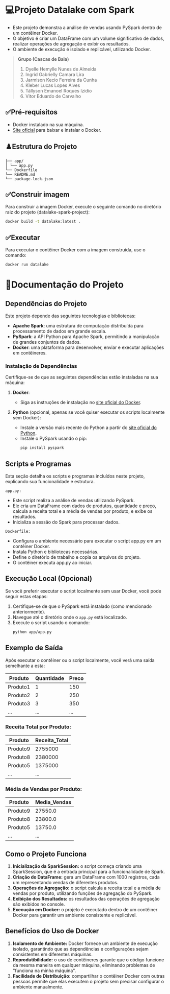 # 💻Projeto Datalake com Spark
- Este projeto demonstra a análise de vendas usando PySpark dentro de um contêiner Docker. 
- O objetivo é criar um DataFrame com um volume significativo de dados, realizar operações de agregação e exibir os resultados. 
- O ambiente de execução é isolado e replicável, utilizando Docker.


>**Grupo (Cascas de Bala)**
> 1. Dyelle Hemylle Nunes de Almeida
> 2. Ingrid Gabrielly Camara Lira
> 3. Jarmison Kecio Ferreira da Cunha
> 4. Kleber Lucas Lopes Alves
> 5. Tállyson Emanoel Roques Izidio
> 6. Vitor Eduardo de Carvalho

## ✅Pré-requisitos
- Docker instalado na sua máquina. 
- [Site oficial](https://www.docker.com/)
para baixar e instalar o Docker.

## ♟️Estrutura do Projeto

```datalake-spark-project/
├── app/
│ └── app.py
└── Dockerfile
└── README.md
└── package-lock.json
```

## ✅Construir imagem
Para construir a imagem Docker, execute o seguinte comando no diretório raiz do projeto (datalake-spark-project):
```bash
docker build -t datalake:latest .
```


## ✅Executar
Para executar o contêiner Docker com a imagem construída, use o comando:
```
docker run datalake
```

# 📄Documentação do Projeto

## Dependências do Projeto

Este projeto depende das seguintes tecnologias e bibliotecas:

- **Apache Spark**: uma estrutura de computação distribuída para processamento de dados em grande escala.
- **PySpark**: a API Python para Apache Spark, permitindo a manipulação de grandes conjuntos de dados.
- **Docker**: uma plataforma para desenvolver, enviar e executar aplicações em contêineres.

### Instalação de Dependências

Certifique-se de que as seguintes dependências estão instaladas na sua máquina:

1. **Docker**:
   - Siga as instruções de instalação no [site oficial do Docker](https://www.docker.com/).

2. **Python** (opcional, apenas se você quiser executar os scripts localmente sem Docker):
   - Instale a versão mais recente do Python a partir do [site oficial do Python](https://www.python.org/downloads/).
   - Instale o PySpark usando o pip:
     ```bash
     pip install pyspark
     ```

## Scripts e Programas
Esta seção detalha os scripts e programas incluídos neste projeto, explicando sua funcionalidade e estrutura.
```
app.py:
``` 
- Este script realiza a análise de vendas utilizando PySpark. 
- Ele cria um DataFrame com dados de produtos, quantidade e preço, calcula a receita total e a média de vendas por produto, e exibe os resultados.
- Inicializa a sessão do Spark para processar dados.

```
Dockerfile:
``` 
- Configura o ambiente necessário para executar o script app.py em um contêiner Docker. 
- Instala Python e bibliotecas necessárias.
- Define o diretório de trabalho e copia os arquivos do projeto.
- O contêiner executa app.py ao iniciar.

## Execução Local (Opcional)

Se você preferir executar o script localmente sem usar Docker, você pode seguir estas etapas:

1. Certifique-se de que o PySpark está instalado (como mencionado anteriormente).
2. Navegue até o diretório onde o `app.py` está localizado.
3. Execute o script usando o comando:
   ```bash
   python app/app.py

## Exemplo de Saída
Após executar o contêiner ou o script localmente, você verá uma saída semelhante a esta:

| Produto  | Quantidade | Preco| 
| ------------- | ------------- | ------------- | 
| Produto1  | 1 | 150 |
| Produto2  | 2 | 250 |
| Produto3  | 3 | 350 |
| ... | ... | ... |

### Receita Total por Produto:
| Produto  | Receita_Total |
| ------------- | ------------- | 
| Produto9  | 2755000 |
| Produto8  | 2380000 | 
| Produto5  | 1375000 | 
| ... | ... |

### Média de Vendas por Produto:
| Produto  | Media_Vendas |
| ------------- | ------------- | 
| Produto9  |  27550.0 |
| Produto8  | 23800.0 | 
| Produto5  | 13750.0 | 
| ... | ... |
## Como o Projeto Funciona
1. **Inicialização da SparkSession:** o script começa criando uma SparkSession, que é a entrada principal para a funcionalidade de Spark.
2. **Criação do DataFrame:** gera um DataFrame com 1000 registros, cada um representando vendas de diferentes produtos.
3. **Operações de Agregação:** o script calcula a receita total e a média de vendas por produto, utilizando funções de agregação do PySpark.
4. **Exibição dos Resultados:** os resultados das operações de agregação são exibidos no console.
5. **Execução em Docker:** o projeto é executado dentro de um contêiner Docker para garantir um ambiente consistente e replicável.

## Benefícios do Uso de Docker
1. **Isolamento de Ambiente:** Docker fornece um ambiente de execução isolado, garantindo que as dependências e configurações sejam consistentes em diferentes máquinas.
2. **Reprodutibilidade:** o uso de contêineres garante que o código funcione da mesma maneira em qualquer máquina, eliminando problemas de "funciona na minha máquina".
3. **Facilidade de Distribuição:** compartilhar o contêiner Docker com outras pessoas permite que elas executem o projeto sem precisar configurar o ambiente manualmente.